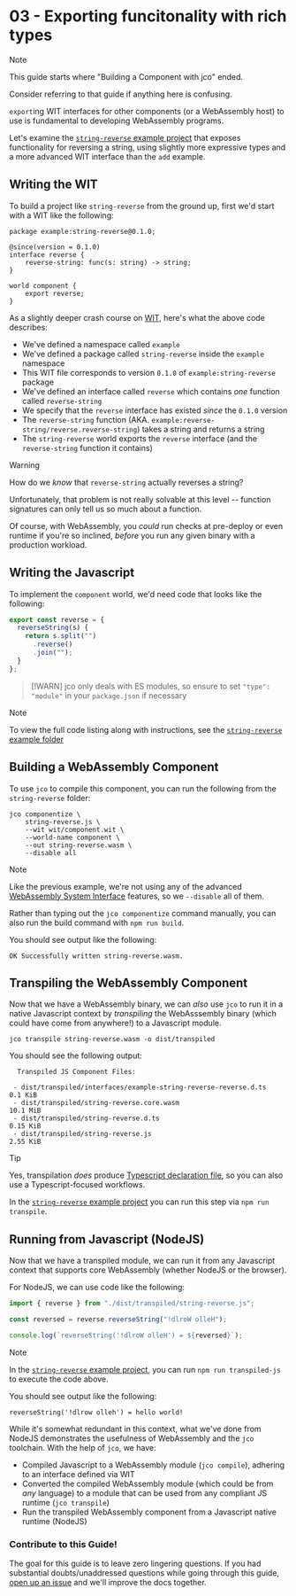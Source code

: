 # 03 - Exporting funcitonality with rich types

> [!NOTE]
> This guide starts where "Building a Component with jco" ended.
>
> Consider referring to that guide if anything here is confusing.

`export`ing WIT interfaces for other components (or a WebAssembly host) to use is fundamental to developing
WebAssembly programs.

Let's examine the [`string-reverse` example project][examples-string-reverse] that exposes functionality for
reversing a string, using slightly more expressive types and a more advanced WIT interface than the `add` example.

## Writing the WIT

To build a project like `string-reverse` from the ground up, first we'd start with a WIT like the following:

```wit
package example:string-reverse@0.1.0;

@since(version = 0.1.0)
interface reverse {
    reverse-string: func(s: string) -> string;
}

world component {
    export reverse;
}
```

As a slightly deeper crash course on [WIT][wit], here's what the above code describes:

- We've defined a namespace called `example`
- We've defined a package called `string-reverse` inside the `example` namespace
- This WIT file corresponds to version `0.1.0` of `example:string-reverse` package
- We've defined an interface called `reverse` which contains *one* function called `reverse-string`
- We specify that the `reverse` interface has existed *since* the `0.1.0` version
- The `reverse-string` function (AKA. `example:reverse-string/reverse.reverse-string`) takes a string and returns a string
- The `string-reverse` world exports the `reverse` interface (and the `reverse-string` function it contains)

> [!WARNING]
> How do we *know* that `reverse-string` actually reverses a string?
>
> Unfortunately, that problem is not really solvable at this level -- function signatures
> can only tell us so much about a function.
>
> Of course, with WebAssembly, you *could* run checks at pre-deploy or even runtime if
> you're so inclined, *before* you run any given binary with a production workload.

## Writing the Javascript

To implement the `component` world, we'd need code that looks like the following:

```mjs
export const reverse = {
  reverseString(s) {
    return s.split("")
      .reverse()
      .join("");
  }
};
```

> [!WARN]
> jco only deals with ES modules, so ensure to set `"type": "module"` in your `package.json` if necessary

> [!NOTE]
> To view the full code listing along with instructions, see the [`string-reverse` example folder][examples-string-reverse]

## Building a WebAssembly Component

To use `jco` to compile this component, you can run the following from the `string-reverse` folder:

```console
jco componentize \
    string-reverse.js \
    --wit wit/component.wit \
    --world-name component \
    --out string-reverse.wasm \
    --disable all
```

> [!NOTE]
> Like the previous example, we're not using any of the advanced [WebAssembly System Interface][wasi] features,
> so we `--disable` all of them.
>
> Rather than typing out the `jco componentize` command manually, you can also run
> the build command with `npm run build`.

You should see output like the following:

```
OK Successfully written string-reverse.wasm.
```

## Transpiling the WebAssembly Component

Now that we have a WebAssembly binary, we can *also* use `jco` to run it in a native Javascript
context by *transpiling* the WebAsssembly binary (which could have come from anywhere!) to a Javascript module.

```console
jco transpile string-reverse.wasm -o dist/transpiled
```

You should see the following output:

```
  Transpiled JS Component Files:

 - dist/transpiled/interfaces/example-string-reverse-reverse.d.ts   0.1 KiB
 - dist/transpiled/string-reverse.core.wasm                        10.1 MiB
 - dist/transpiled/string-reverse.d.ts                             0.15 KiB
 - dist/transpiled/string-reverse.js                               2.55 KiB
```

> [!TIP]
> Yes, transpilation *does* produce [Typescript declaration file][ts-decl-file], so you can also use a Typescript-focused workflows.
>
> In the [`string-reverse` example project][examples-string-reverse] you can run this step via `npm run transpile`.

## Running from Javascript (NodeJS)

Now that we have a transpiled module, we can run it from any Javascript context that supports core WebAssembly (whether NodeJS or the browser).


For NodeJS, we can use code like the following:

```mjs
import { reverse } from "./dist/transpiled/string-reverse.js";

const reversed = reverse.reverseString("!dlroW olleH");

console.log(`reverseString('!dlroW olleH') = ${reversed}`);
```

> [!NOTE]
> In the [`string-reverse` example project][examples-string-reverse], you can run `npm run transpiled-js` to execute the code above.

You should see output like the following:

```
reverseString('!dlrow olleh') = hello world!
```

While it's somewhat redundant in this context, what we've done from NodeJS demonstrates the usefulness
of WebAssembly and the `jco` toolchain. With the help of `jco`, we have:

- Compiled Javascript to a WebAssembly module (`jco compile`), adhering to an interface defined via WIT
- Converted the compiled WebAssembly module (which could be from *any* language) to a module
that can be used from any compliant JS runtime (`jco transpile`)
- Run the transpiled WebAssembly component from a Javascript native runtime (NodeJS)

[repo]: https://github.com/bytecodealliance/component-docs
[examples-string-reverse]: https://github.com/bytecodealliance/jco/tree/main/examples/components/string-reverse
[ts-decl-file]: https://www.typescriptlang.org/docs/handbook/declaration-files/deep-dive.html#declaration-file-theory-a-deep-dive
[wasi]: https://wasi.dev/
[wit]: https://github.com/WebAssembly/component-model/blob/main/design/mvp/WIT.md

### Contribute to this Guide!

The goal for this guide is to leave zero lingering questions. If you had substantial doubts/unaddressed questions
while going through this guide, [open up an issue](https://github.com/bytecodealliance/jco/issues/new) and we'll improve the docs together.

